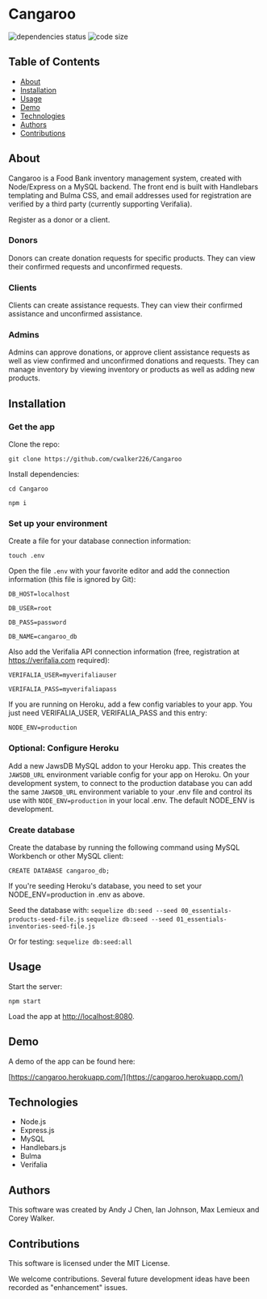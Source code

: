 # Cangaroo
![dependencies status](https://img.shields.io/david/cwalker226/Cangaroo?style=for-the-badge)
![code size](https://img.shields.io/github/languages/code-size/cwalker226/Cangaroo?style=for-the-badge)

## Table of Contents
* [About](#about)
* [Installation](#installation)
* [Usage](#usage)
* [Demo](#demo)
* [Technologies](#technologies)
* [Authors](#authors)
* [Contributions](#contributions)

## About
Cangaroo is a Food Bank inventory management system, created with Node/Express on a MySQL backend. The front end is built with Handlebars templating and Bulma CSS, and email addresses used for registration are verified by a third party (currently supporting Verifalia).

Register as a donor or a client. 

### Donors

Donors can create donation requests for specific products. They can view their confirmed requests and unconfirmed requests.

### Clients

Clients can create assistance requests. They can view their confirmed assistance and unconfirmed assistance.

### Admins

Admins can approve donations, or approve client assistance requests as well as view confirmed and unconfirmed donations and requests. They can manage inventory by viewing inventory or products as well as adding new products.

## Installation

### Get the app

Clone the repo:

`git clone https://github.com/cwalker226/Cangaroo`

Install dependencies:

`cd Cangaroo`

`npm i`

### Set up your environment

Create a file for your database connection information:

`touch .env`

Open the file `.env` with your favorite editor and add the connection information (this file is ignored by Git):

`DB_HOST=localhost`

`DB_USER=root`

`DB_PASS=password`

`DB_NAME=cangaroo_db`

Also add the Verifalia API connection information (free, registration at https://verifalia.com required):

`VERIFALIA_USER=myverifaliauser`

`VERIFALIA_PASS=myverifaliapass`

If you are running on Heroku, add a few config variables to your app. You just need VERIFALIA_USER, VERIFALIA_PASS and this entry:

`NODE_ENV=production`

### Optional: Configure Heroku

Add a new JawsDB MySQL addon to your Heroku app. This creates the `JAWSDB_URL` environment variable config for your app on Heroku. On your development system, to connect to the production database you can add the same `JAWSDB_URL` environment variable to your .env file and control its use with `NODE_ENV=production` in your local .env. The default NODE_ENV is development.

### Create database

Create the database by running the following command using MySQL Workbench or other MySQL client:

`CREATE DATABASE cangaroo_db;`

If you're seeding Heroku's database, you need to set your NODE_ENV=production in .env as above.

Seed the database with:
`sequelize db:seed --seed 00_essentials-products-seed-file.js`
`sequelize db:seed --seed 01_essentials-inventories-seed-file.js`

Or for testing:
`sequelize db:seed:all`

## Usage

Start the server:

`npm start`

Load the app at [http://localhost:8080](http://localhost:8080).


## Demo
A demo of the app can be found here:

[https://cangaroo.herokuapp.com/](https://cangaroo.herokuapp.com/)

## Technologies
* Node.js
* Express.js
* MySQL
* Handlebars.js
* Bulma
* Verifalia

## Authors

This software was created by Andy J Chen, Ian Johnson, Max Lemieux and Corey Walker.

## Contributions

This software is licensed under the MIT License.

We welcome contributions. Several future development ideas have been recorded as "enhancement" issues.
